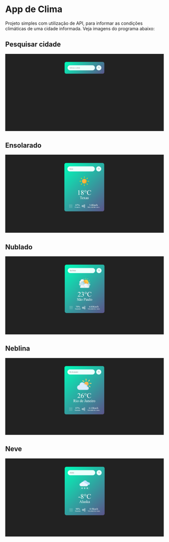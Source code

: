<h1>App de Clima</h1>
<p>Projeto simples com utilização de API, para informar as condições climáticas de uma cidade informada. Veja imagens do programa abaixo:</p>
<h2>Pesquisar cidade</h2>
<img src="https://github.com/BernardoMDPrieto/App_Clima-JavaScript/blob/main/img/Site-Search.png?raw=true">
<h2>Ensolarado</h2>
<img src="https://github.com/BernardoMDPrieto/App_Clima-JavaScript/blob/main/img/Site-Clear.png?raw=true">
<h2>Nublado</h2>
<img src="https://github.com/BernardoMDPrieto/App_Clima-JavaScript/blob/main/img/Site-Clouds.png?raw=true">
<h2>Neblina</h2>
<img src="https://github.com/BernardoMDPrieto/App_Clima-JavaScript/blob/main/img/Site-Mist.png?raw=true">
<h2>Neve</h2>
<img src="https://github.com/BernardoMDPrieto/App_Clima-JavaScript/blob/main/img/Site-Snow.png?raw=true">

